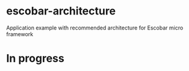 # escobar-architecture
Application example with recommended architecture for Escobar micro framework


# In progress
